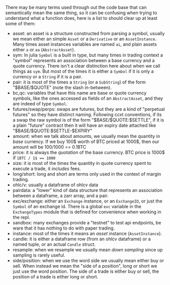 There may be many terms used through out the code base that can semantically mean the same thing, so it can be confusing when trying to understand what a function does, here is a list to should clear up at least some of them:

- asset: an asset is a structure constructed from parsing a symbol, usually we mean either an simple `Asset` or a `Derivative` or an `AssetInstance`. Many times asset instances variables are named `ai`, and plain assets either `a` or `aa` (`AbstractAsset`).
- sym: In julia `Symbol` is a built in type, but many times in trading context a "symbol" represents an association between a base currency and a quote currency. There isn't a clear distinction here about when we call things as `sym`. But most of the times it is either a `Symbol` if it is only a currency or a `String` if it is a pair.
- pair: it is most of the times a `String` (or a `SubString`) of the form "\$BASE/\$QUOTE" (note the slash in-between).
- bc,qc: variables that have this name are base or quote currency symbols, like the ones accessed as fields of an `AbstractAsset`, and they are indeed of type `Symbol`.
- futures/swap/perps: swaps are futures, but they are a kind of "perpetual futures" so they have distinct naming.
  Following ccxt conventions, if its a swap the raw symbol is of the form "\$BASE/\$QUOTE:\$SETTLE", if it is a plain "future" contract then it will have an expiry date attached like "\$BASE/\$QUOTE:\$SETTLE-\$EXPIRY"
- amount: when we talk about amounts, we usually mean the quantity in _base_ currency. If we buy 100\$ worth of BTC priced at 1000$, then our amount will be 100/1000 == 0.1BTC
- price: it is always the _quotation_ of the base currency. BTC price is 1000$ if `1BTC / 1$ == 1000`
- size: it is most of the times the quantity in quote currency spent to execute a trade, it *includes* fees.
- long/short: long and short are terms only used in the context of margin trading.
- ohlc/v: usually a dataframe of ohlcv data
- pairdata: a "lower" kind of data structure that represents an association between a dataframe, a zarr array, and a pair.
- exc/exchange: either an `Exchange` instance, or an `ExchangeID`, or just the `Symbol` of an exchange id. There is a global `exc` variable in the `ExchangeTypes` module that is defined for convenience when working in the repl.
- sandbox: many exchanges provide a "testnet" to test api endpoints, be ware that it has nothing to do with paper trading.
- instance: most of the times it means an _asset_ instance (`AssetInstance`).
- candle: it is either a dataframe row (from an ohlcv dataframe) or a named tuple, or an actual `Candle` struct.
- resample: when we resample we usually mean _down sampling_ since up sampling is rarely useful.
- side/position: when we use the word side we usually mean either buy or sell. When instead we mean the "side of a position", long or short we just use the word position. The side of a trade is either buy or sell, the position of a trade is either long or short.
